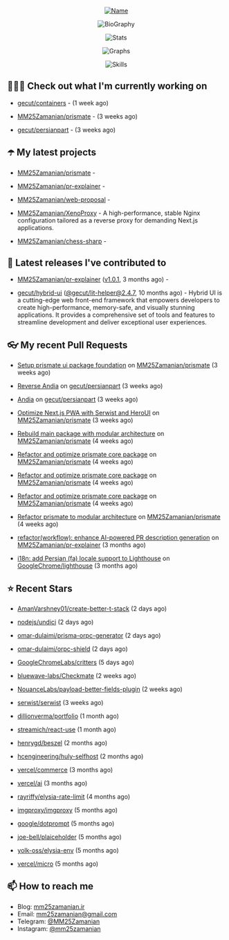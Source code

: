 <p align="center">
  <a href="https://github.com/MM25Zamanian">
    <img
      src="https://readme-typing-svg.demolab.com?font=Comic+Neue&weight=800&size=30&duration=4000&pause=1000&color=04F759&center=true&vCenter=true&multiline=true&repeat=false&width=462&lines=S.+MohammadMahdi+Zamanian"
      alt="Name"
    />
  </a>
</p>

<p align="center">
  <img
    src="https://readme-typing-svg.demolab.com?font=Comic+Neue&duration=4000&pause=1000&color=04F759&center=true&vCenter=true&lines=Junior+Full-Stack+Developer;Focusing+on+Front-End+With+Best+Practice;Trying+to+Learn+SW+Architecture+Patterns"
    alt="BioGraphy"
  />
</p>

<p align="center">
  <img src="https://streak-stats.demolab.com/?user=MM25Zamanian&hide_border=true&border_radius=0&date_format=j%20M%5B%20Y%5D&mode=weekly&card_width=400&background=000802&sideLabels=04F759&dates=04F759&sideNums=04F759&currStreakNum=04F759&ring=04F759&currStreakLabel=04F759&fire=EB4705&hide_longest_streak=true" alt="Stats" />
</p>

<p align="center">
  <img
    src="https://github-readme-activity-graph.vercel.app/graph?username=MM25Zamanian&bg_color=000802&color=04F759&line=04F759&point=ffffff&area=true&hide_border=true"
    alt="Graphs"
  />
</p>

<p align="center">
  <img
    src="https://skillicons.dev/icons?i=androidstudio,arduino,bash,bootstrap,cpp,ts,codepen,css,django,docker,figma,linux,lit,md,mongodb,nginx,nodejs,py,vscode,vite&perline=10"
    alt="Skills"
  />
</p>


## 👨🏻‍💻 Check out what I'm currently working on



- [gecut/containers](https://github.com/gecut/containers) -  (1 week ago)

- [MM25Zamanian/prismate](https://github.com/MM25Zamanian/prismate) -  (3 weeks ago)

- [gecut/persianpart](https://github.com/gecut/persianpart) -  (3 weeks ago)

## ☂️ My latest projects



- [MM25Zamanian/prismate](https://github.com/MM25Zamanian/prismate) - 

- [MM25Zamanian/pr-explainer](https://github.com/MM25Zamanian/pr-explainer) - 

- [MM25Zamanian/web-proposal](https://github.com/MM25Zamanian/web-proposal) - 

- [MM25Zamanian/XenoProxy](https://github.com/MM25Zamanian/XenoProxy) - A high-performance, stable Nginx configuration tailored as a reverse proxy for demanding Next.js applications.

- [MM25Zamanian/chess-sharp](https://github.com/MM25Zamanian/chess-sharp) - 

## 🎉 Latest releases I've contributed to



- [MM25Zamanian/pr-explainer](https://github.com/MM25Zamanian/pr-explainer) ([v1.0.1](https://github.com/MM25Zamanian/pr-explainer/releases/tag/v1.0.1), 3 months ago) - 

- [gecut/hybrid-ui](https://github.com/gecut/hybrid-ui) ([@gecut/lit-helper@2.4.7](https://github.com/gecut/hybrid-ui/releases/tag/%40gecut/lit-helper%402.4.7), 10 months ago) - Hybrid UI is a cutting-edge web front-end framework that empowers developers to create high-performance, memory-safe, and visually stunning applications. It provides a comprehensive set of tools and features to streamline development and deliver exceptional user experiences.

## 👓 My recent Pull Requests



- [Setup prismate ui package foundation](https://github.com/MM25Zamanian/prismate/pull/7) on [MM25Zamanian/prismate](https://github.com/MM25Zamanian/prismate) (3 weeks ago)

- [Reverse Andia](https://github.com/gecut/persianpart/pull/30) on [gecut/persianpart](https://github.com/gecut/persianpart) (3 weeks ago)

- [Andia](https://github.com/gecut/persianpart/pull/29) on [gecut/persianpart](https://github.com/gecut/persianpart) (3 weeks ago)

- [Optimize Next.js PWA with Serwist and HeroUI](https://github.com/MM25Zamanian/prismate/pull/6) on [MM25Zamanian/prismate](https://github.com/MM25Zamanian/prismate) (3 weeks ago)

- [Rebuild main package with modular architecture](https://github.com/MM25Zamanian/prismate/pull/5) on [MM25Zamanian/prismate](https://github.com/MM25Zamanian/prismate) (4 weeks ago)

- [Refactor and optimize prismate core package](https://github.com/MM25Zamanian/prismate/pull/4) on [MM25Zamanian/prismate](https://github.com/MM25Zamanian/prismate) (4 weeks ago)

- [Refactor and optimize prismate core package](https://github.com/MM25Zamanian/prismate/pull/3) on [MM25Zamanian/prismate](https://github.com/MM25Zamanian/prismate) (4 weeks ago)

- [Refactor and optimize prismate core package](https://github.com/MM25Zamanian/prismate/pull/2) on [MM25Zamanian/prismate](https://github.com/MM25Zamanian/prismate) (4 weeks ago)

- [Refactor prismate to modular architecture](https://github.com/MM25Zamanian/prismate/pull/1) on [MM25Zamanian/prismate](https://github.com/MM25Zamanian/prismate) (4 weeks ago)

- [refactor(workflow): enhance AI-powered PR description generation](https://github.com/MM25Zamanian/pr-explainer/pull/1) on [MM25Zamanian/pr-explainer](https://github.com/MM25Zamanian/pr-explainer) (3 months ago)

- [i18n: add Persian (fa) locale support to Lighthouse](https://github.com/GoogleChrome/lighthouse/pull/16510) on [GoogleChrome/lighthouse](https://github.com/GoogleChrome/lighthouse) (3 months ago)

## ⭐ Recent Stars



- [AmanVarshney01/create-better-t-stack](https://github.com/AmanVarshney01/create-better-t-stack) (2 days ago)

- [nodejs/undici](https://github.com/nodejs/undici) (2 days ago)

- [omar-dulaimi/prisma-orpc-generator](https://github.com/omar-dulaimi/prisma-orpc-generator) (2 days ago)

- [omar-dulaimi/orpc-shield](https://github.com/omar-dulaimi/orpc-shield) (2 days ago)

- [GoogleChromeLabs/critters](https://github.com/GoogleChromeLabs/critters) (5 days ago)

- [bluewave-labs/Checkmate](https://github.com/bluewave-labs/Checkmate) (2 weeks ago)

- [NouanceLabs/payload-better-fields-plugin](https://github.com/NouanceLabs/payload-better-fields-plugin) (2 weeks ago)

- [serwist/serwist](https://github.com/serwist/serwist) (3 weeks ago)

- [dillionverma/portfolio](https://github.com/dillionverma/portfolio) (1 month ago)

- [streamich/react-use](https://github.com/streamich/react-use) (1 month ago)

- [henrygd/beszel](https://github.com/henrygd/beszel) (2 months ago)

- [hcengineering/huly-selfhost](https://github.com/hcengineering/huly-selfhost) (2 months ago)

- [vercel/commerce](https://github.com/vercel/commerce) (3 months ago)

- [vercel/ai](https://github.com/vercel/ai) (3 months ago)

- [rayriffy/elysia-rate-limit](https://github.com/rayriffy/elysia-rate-limit) (4 months ago)

- [imgproxy/imgproxy](https://github.com/imgproxy/imgproxy) (5 months ago)

- [google/dotprompt](https://github.com/google/dotprompt) (5 months ago)

- [joe-bell/plaiceholder](https://github.com/joe-bell/plaiceholder) (5 months ago)

- [yolk-oss/elysia-env](https://github.com/yolk-oss/elysia-env) (5 months ago)

- [vercel/micro](https://github.com/vercel/micro) (5 months ago)

## 📫 How to reach me

- Blog: [mm25zamanian.ir](https://mm25zamanian.ir)
- Email: [mm25zamanian@gmail.com](mailto://mm25zamanian@gmail.com)
- Telegram: [@MM25Zamanian](https://t.me/MM25Zamanian)
- Instagram: [@mm25zamanian](https://instagram.com/mm25zamanian)
